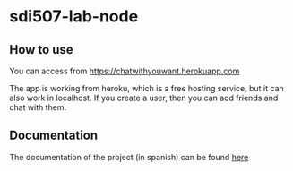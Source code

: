 # sdi507-lab-node

## How to use
You can access from https://chatwithyouwant.herokuapp.com

The app is working from heroku, which is a free hosting service, but it can also work in localhost.
If you create a user, then you can add friends and chat with them.

## Documentation
The documentation of the project (in spanish) can be found [here](https://github.com/alexl0/sdi1920-entrega2-507/blob/master/doc.pdf "Documentation") 

